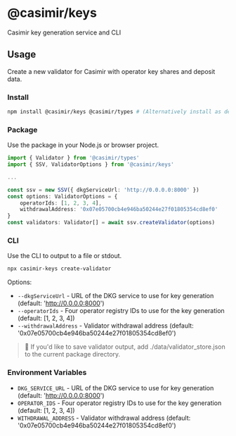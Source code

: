 # @casimir/keys

Casimir key generation service and CLI

## Usage

Create a new validator for Casimir with operator key shares and deposit data.

### Install

```zsh
npm install @casimir/keys @casimir/types # (Alternatively install as devDependencies)
```

### Package

Use the package in your Node.js or browser project.

```ts
import { Validator } from '@casimir/types'
import { SSV, ValidatorOptions } from '@casimir/keys'

...

const ssv = new SSV({ dkgServiceUrl: 'http://0.0.0.0:8000' })
const options: ValidatorOptions = {
    operatorIds: [1, 2, 3, 4],
    withdrawalAddress: '0x07e05700cb4e946ba50244e27f01805354cd8ef0'
}
const validators: Validator[] = await ssv.createValidator(options)
```

### CLI

Use the CLI to output to a file or stdout.

```zsh
npx casimir-keys create-validator
```

Options:

- `--dkgServiceUrl` - URL of the DKG service to use for key generation (default: 'http://0.0.0.0:8000')
- `--operatorIds` - Four operator registry IDs to use for the key generation (default: [1, 2, 3, 4])
- `--withdrawalAddress` - Validator withdrawal address (default: '0x07e05700cb4e946ba50244e27f01805354cd8ef0')

> 🚩 If you'd like to save validator output, add ./data/validator_store.json to the current package directory.

### Environment Variables

- `DKG_SERVICE_URL` - URL of the DKG service to use for key generation (default: 'http://0.0.0.0:8000')
- `OPERATOR_IDS` - Four operator registry IDs to use for the key generation (default: [1, 2, 3, 4])
- `WITHDRAWAL_ADDRESS` - Validator withdrawal address (default: '0x07e05700cb4e946ba50244e27f01805354cd8ef0')
